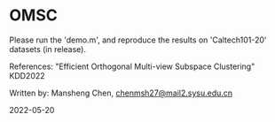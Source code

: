 # OMSC
Please run the 'demo.m', and reproduce the results on 'Caltech101-20' datasets (in release).

References:
"Efficient Orthogonal Multi-view Subspace Clustering" KDD2022

Written by: Mansheng Chen, chenmsh27@mail2.sysu.edu.cn

2022-05-20


